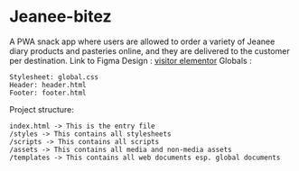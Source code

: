 # Jeanee-bitez
A PWA snack app where users are allowed to order a variety of Jeanee diary products and pasteries  online, and they are delivered to the customer per destination.
Link to Figma Design : [visitor elementor](https://www.figma.com/design/DjmDX1140Ls5gaHqDRSwUd/Jeanee-Project?node-id=139-216&t=Ofg6Lcbzg3i0Awj4-1)
Globals :

    Stylesheet: global.css
    Header: header.html
    Footer: footer.html

Project structure:

    index.html -> This is the entry file
    /styles -> This contains all stylesheets
    /scripts -> This contains all scripts
    /assets -> This contains all media and non-media assets
    /templates -> This contains all web documents esp. global documents
